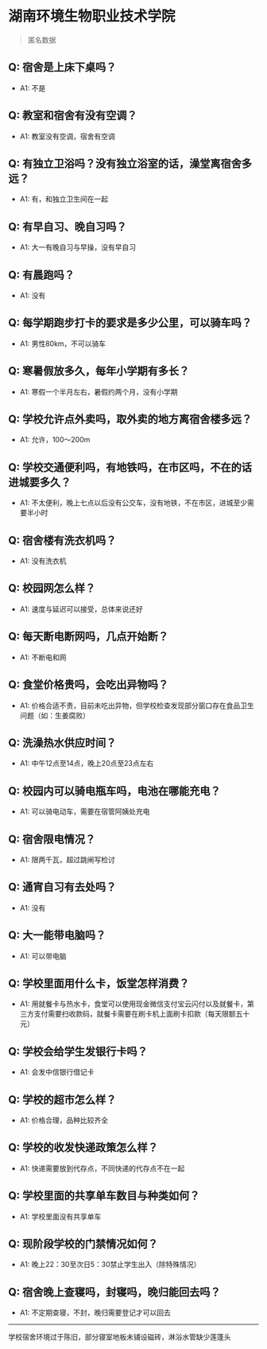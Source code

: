 # 湖南环境生物职业技术学院

> 匿名数据

## Q: 宿舍是上床下桌吗？

- A1: 不是

## Q: 教室和宿舍有没有空调？

- A1: 教室没有空调，宿舍有空调

## Q: 有独立卫浴吗？没有独立浴室的话，澡堂离宿舍多远？

- A1: 有，和独立卫生间在一起

## Q: 有早自习、晚自习吗？

- A1: 大一有晚自习与早操，没有早自习

## Q: 有晨跑吗？

- A1: 没有

## Q: 每学期跑步打卡的要求是多少公里，可以骑车吗？

- A1: 男性80km，不可以骑车

## Q: 寒暑假放多久，每年小学期有多长？

- A1: 寒假一个半月左右，暑假约两个月，没有小学期

## Q: 学校允许点外卖吗，取外卖的地方离宿舍楼多远？

- A1: 允许，100～200m

## Q: 学校交通便利吗，有地铁吗，在市区吗，不在的话进城要多久？

- A1: 不太便利，晚上七点以后没有公交车，没有地铁，不在市区，进城至少需要半小时

## Q: 宿舍楼有洗衣机吗？

- A1: 没有洗衣机

## Q: 校园网怎么样？

- A1: 速度与延迟可以接受，总体来说还好

## Q: 每天断电断网吗，几点开始断？

- A1: 不断电和网

## Q: 食堂价格贵吗，会吃出异物吗？

- A1: 价格合适不贵，目前未吃出异物，但学校检查发现部分窗口存在食品卫生问题（如：生姜腐败）

## Q: 洗澡热水供应时间？

- A1: 中午12点至14点，晚上20点至23点左右

## Q: 校园内可以骑电瓶车吗，电池在哪能充电？

- A1: 可以骑电动车，需要在宿管阿姨处充电

## Q: 宿舍限电情况？

- A1: 限两千瓦，超过跳闸写检讨

## Q: 通宵自习有去处吗？

- A1: 没有

## Q: 大一能带电脑吗？

- A1: 可以带电脑

## Q: 学校里面用什么卡，饭堂怎样消费？

- A1: 用就餐卡与热水卡，食堂可以使用现金微信支付宝云闪付以及就餐卡，第三方支付需要扫收款码，就餐卡需要在刷卡机上面刷卡扣款（每天限额五十元）

## Q: 学校会给学生发银行卡吗？

- A1: 会发中信银行借记卡

## Q: 学校的超市怎么样？

- A1: 价格合理，品种比较齐全

## Q: 学校的收发快递政策怎么样？

- A1: 快递需要放到代存点，不同快递的代存点不在一起

## Q: 学校里面的共享单车数目与种类如何？

- A1: 学校里面没有共享单车

## Q: 现阶段学校的门禁情况如何？

- A1: 晚上22：30至次日5：30禁止学生出入（除特殊情况）

## Q: 宿舍晚上查寝吗，封寝吗，晚归能回去吗？

- A1: 不定期查寝，不封，晚归需要登记才可以回去

***

学校宿舍环境过于陈旧，部分寝室地板未铺设磁砖，淋浴水管缺少莲蓬头